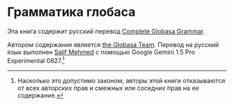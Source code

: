 # Грамматика глобаса

Эта книга содержит русский перевод [Complete Globasa Grammar](/gramati-fe-globasa/eng/).

Автором содержания является [the Globasa Team](https://globasa.net/). Перевод на русский язык выполнен [Salif Mehmed](https://salif.eu) с помощью Google Gemini 1.5 Pro Experimental 0827.[^1]

[^1]: Насколько это допустимо законом, авторы этой книги отказываются от всех авторских прав и смежных или соседних прав на ее содержание.
